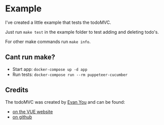 # Example

I've created a little example that tests the todoMVC.

Just run `make test` in the example folder to test adding and deleting todo's. 

For other make commands run `make info`.

## Cant run make?

- Start app: `docker-compose up -d app`
- Run tests: `docker-compose run --rm puppeteer-cucumber`

## Credits

The todoMVC was created by [Evan You](http://evanyou.me/) and can be found:

- [on the VUE website](https://vuejs.org/v2/examples/todomvc.html)
- [on github](https://github.com/tastejs/todomvc/tree/master/examples/vue)
